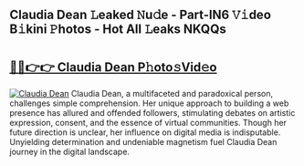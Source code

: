 ## Claudia Dean 𝙻eaked 𝙽u𝚍e - Part-lN6 𝚅𝚒deo B𝚒kini 𝙿hotos - Hot All 𝙻eaks NKQQs

# <h2><a href="http://ld21wq.urlbe.top/?page=Claudia+Dean">🔗🔗👉👉 Claudia Dean P𝚑oto𝚜Vid𝚎o</a></h2>

[![Claudia Dean](https://i.imgur.com/eBuTRDB.gif)](http://ld21wq.urlbe.top/?page=Claudia+Dean)
Claudia Dean, a multifaceted and paradoxical person, challenges simple comprehension. Her unique approach to building a web presence has allured and offended followers, stimulating debates on artistic expression, consent, and the essence of virtual communities. Though her future direction is unclear, her influence on digital media is indisputable. Unyielding determination and undeniable magnetism fuel Claudia Dean journey in the digital landscape.
